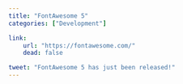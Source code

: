 ```yaml
---
title: "FontAwesome 5"
categories: ["Development"]

link:
    url: "https://fontawesome.com/"
    dead: false

tweet: "FontAwesome 5 has just been released!"
---
```

